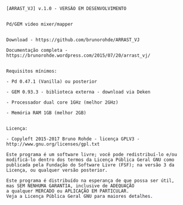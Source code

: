 

    [ARRAST_VJ] v.1.0 - VERSÃO EM DESENVOLVIMENTO


    Pd/GEM video mixer/mapper


    Download - https://github.com/brunorohde/ARRAST_VJ

    Documentação completa - https://brunorohde.wordpress.com/2015/07/20/arrast_vj/


    Requisitos mínimos:

    - Pd 0.47.1 (Vanilla) ou posterior

    - GEM 0.93.3 - biblioteca externa - download via Deken

    - Processador dual core 1GHz (melhor 2GHz)

    - Memória RAM 1GB (melhor 2GB)


    Licença:

    - Copyleft 2015-2017 Bruno Rohde - licença GPLV3 - http://www.gnu.org/licenses/gpl.txt

    Este programa é um software livre; você pode redistribuí-lo e/ou
    modificá-lo dentro dos termos da Licença Pública Geral GNU como
    publicada pela Fundação do Software Livre (FSF); na versão 3 da
    Licença, ou qualquer versão posterior.

    Este programa é distribuído na esperança de que possa ser útil,
    mas SEM NENHUMA GARANTIA, inclusive de ADEQUAÇÃO
    a qualquer MERCADO ou APLICAÇÃO EM PARTICULAR.
    Veja a Licença Pública Geral GNU para maiores detalhes.
